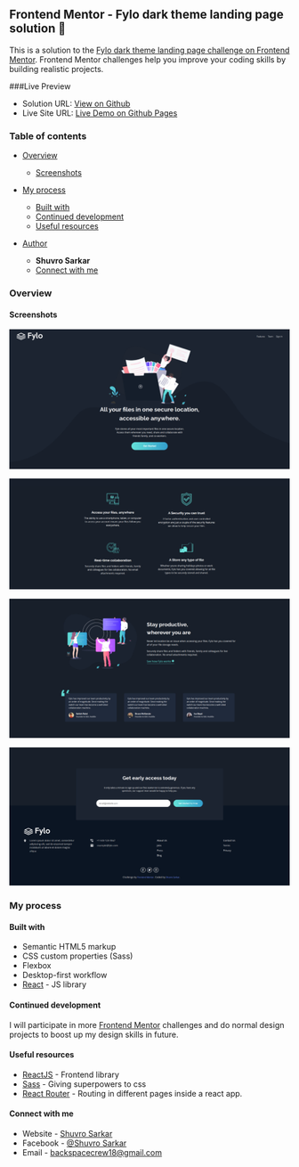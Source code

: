 ## Frontend Mentor - Fylo dark theme landing page solution 🚀

This is a solution to the [Fylo dark theme landing page challenge on Frontend Mentor](https://www.frontendmentor.io/challenges/fylo-dark-theme-landing-page-5ca5f2d21e82137ec91a50fd). Frontend Mentor challenges help you improve your coding skills by building realistic projects.

###Live Preview
- Solution URL: [View on Github](https://github.com/Back-Spac3/fylo-landing-page)
- Live Site URL: [Live Demo on Github Pages](https://fylo-landing-page-1.netlify.app/)

### Table of contents

- [Overview](#overview)
  - [Screenshots](#screenshots)

- [My process](#my-process)
  - [Built with](#built-with)
  - [Continued development](#continued-development)
  - [Useful resources](#useful-resources)
- [Author](#author)
  - **Shuvro Sarkar**
  - [Connect with me](#connect)

### Overview

#### Screenshots

![](./screenshots/screenshot-1.jpg)

![](./screenshots/screenshot-2.jpg)

![](./screenshots/screenshot-3.jpg)

![](./screenshots/screenshot-4.jpg)


### My process

#### Built with

- Semantic HTML5 markup
- CSS custom properties (Sass)
- Flexbox
- Desktop-first workflow
- [React](https://reactjs.org/) - JS library

#### Continued development

I will participate in more [Frontend Mentor](https://frontendmentor.io) challenges and do normal design projects to boost up my design skills in future.

#### Useful resources

- [ReactJS](https://www.reactjs.org) - Frontend library
- [Sass](https://www.example.com) - Giving superpowers to css
- [React Router](https://www.example.com) - Routing in different pages inside a react app.

#### Connect with me

- Website - [Shuvro Sarkar](https://back-spac3.github.io/artist)
- Facebook - [@Shuvro Sarkar](https://www.facebook.com/shuvrosarkar111)
- Email - backspacecrew18@gmail.com
